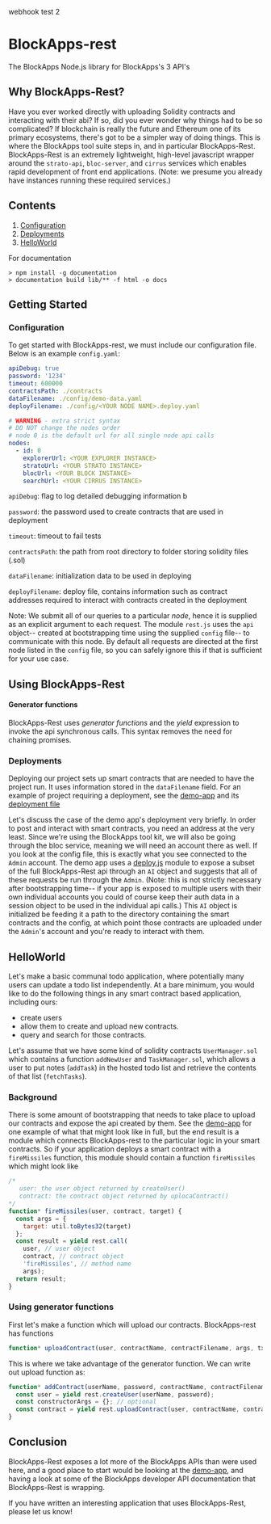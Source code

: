 webhook test 2
# BlockApps-rest
The BlockApps Node.js library for BlockApps's 3 API's

## Why BlockApps-Rest?
Have you ever worked directly with uploading Solidity contracts and interacting with their abi? If so, did you ever wonder why things had to be so complicated? If blockchain is really the future and Ethereum one of its primary ecosystems, there's got to be a simpler way of doing things. This is where the BlockApps tool suite steps in, and in particular BlockApps-Rest. BlockApps-Rest is an extremely lightweight, high-level javascript wrapper around the `strato-api`, `bloc-server`, and `cirrus` services which enables rapid development of front end applications. (Note: we presume you already have instances running these required services.)

## Contents
  1. [Configuration](#Configuration)
  2. [Deployments](#Deployments)
  3. [HelloWorld](#HelloWorld)


For documentation

```
> npm install -g documentation
> documentation build lib/** -f html -o docs
```


## Getting Started

### Configuration


To get started with BlockApps-rest, we must include our configuration file. Below is an example `config.yaml`:
``` yaml
apiDebug: true
password: '1234'
timeout: 600000
contractsPath: ./contracts
dataFilename: ./config/demo-data.yaml
deployFilename: ./config/<YOUR NODE NAME>.deploy.yaml

# WARNING - extra strict syntax
# DO NOT change the nodes order
# node 0 is the default url for all single node api calls
nodes:
  - id: 0
    explorerUrl: <YOUR EXPLORER INSTANCE>
    stratoUrl: <YOUR STRATO INSTANCE>
    blocUrl: <YOUR BLOCK INSTANCE>
    searchUrl: <YOUR CIRRUS INSTANCE>
```

`apiDebug`: flag to log detailed debugging information b

`password`: the password used to create contracts that are used in deployment

`timeout`: timeout to fail tests

`contractsPath`: the path from root directory to folder storing solidity files (.sol)

`dataFilename`: initialization data to be used in deploying

`deployFilename`: deploy file, contains information such as contract addresses required to interact with contracts created in the deployment

Note: We submit all of our queries to a particular _node_, hence it is supplied as an explicit argument to each request. The module `rest.js` uses the `api` object-- created at bootstrapping time using the supplied `config` file-- to communicate with this node. By default all requests are directed at the first node listed in the `config` file, so you can safely ignore this if that is sufficient for your use case.

## Using BlockApps-Rest

#### Generator functions
BlockApps-Rest uses *generator functions* and the *yield* expression to invoke the api synchronous calls. This syntax removes the need for chaining promises.

### Deployments

Deploying our project sets up smart contracts that are needed to have the project run. It uses information stored in the `dataFilename` field. For an example of project requiring a deployment, see the [demo-app](https://github.com/blockapps/BlockApps-rest-demo/) and its [deployment file](https://github.com/blockapps/blockapps-rest-demo/blob/master/config/tester11.deploy.yaml)

Let's discuss the case of the demo app's deployment very briefly. In order to post and interact with smart contracts, you need an address at the very least. Since we're using the BlockApps tool kit, we will also be going through the bloc service, meaning we will need an account there as well. If you look at the config file, this is exactly what you see connected to the `Admin` account. The demo app uses a [deploy.js](https://github.com/blockapps/blockapps-rest-demo/blob/master/lib/demoapp.js) module to expose a subset of the full BlockApps-Rest api through an `AI` object and suggests that all of these requests be run through the `Admin`. (Note: this is not strictly necessary after bootstrapping time-- if your app is exposed to multiple users with their own individual accounts you could of course keep their auth data in a session object to be used in the individual api calls.) This `AI` object is initialized be feeding it a path to the directory containing the smart contracts and the config, at which point those contracts are uploaded under the `Admin`'s account and you're ready to interact with them.

## HelloWorld

Let's make a basic communal todo application, where potentially many users can update a todo list independently. At a bare minimum, you would like to do the following things in any smart contract based application, including ours:

  * create users
  * allow them to create and upload new contracts.
  * query and search for those contracts.


Let's assume that we have some kind of solidity contracts `UserManager.sol` which contains a function `addNewUser` and  `TaskManager.sol`, which allows a user to put notes (`addTask`) in the hosted todo list and retrieve the contents of that list (`fetchTasks`).

### Background

There is some amount of bootstrapping that needs to take place to upload our contracts and expose the api created by them. See the [demo-app](https://github.com/blockapps/BlockApps-rest-demo/blob/master/lib/demoapp.js) for one example of what that might look like in full, but the end result is a module which connects BlockApps-rest to the particular logic in your smart contracts. So if your application deploys a smart contract with a `fireMissiles` function, this module should contain a function `fireMissiles` which might look like

```javascript
/*
   user: the user object returned by createUser()
   contract: the contract object returned by uplocaContract()
*/
function* fireMissiles(user, contract, target) {
  const args = {
    target: util.toBytes32(target)
  };
  const result = yield rest.call(
    user, // user object
    contract, // contract object
    'fireMissiles', // method name
    args);
  return result;
}
```

### Using generator functions

First let's make a function which will upload our contracts. BlockApps-rest has functions

```javascript
function* uploadContract(user, contractName, contractFilename, args, txParams, node)
```

This is where we take advantage of the generator function. We can write out upload function as:

```javascript
function* addContract(userName, password, contractName, contractFilename) {
  const user = yield rest.createUser(userName, password);
  const constructorArgs = {}; // optional
  const contract = yield rest.uploadContract(user, contractName, contractFilename, constructorArgs) {
}
```


## Conclusion
BlockApps-Rest exposes a lot more of the BlockApps APIs than were used here, and a good place to start would be looking at the [demo-app](https://github.com/blockapps/blockapps-ba), and having a look at some of the BlockApps developer API documentation that BlockApps-Rest is wrapping.

If you have written an interesting application that uses BlockApps-Rest, please let us know!
